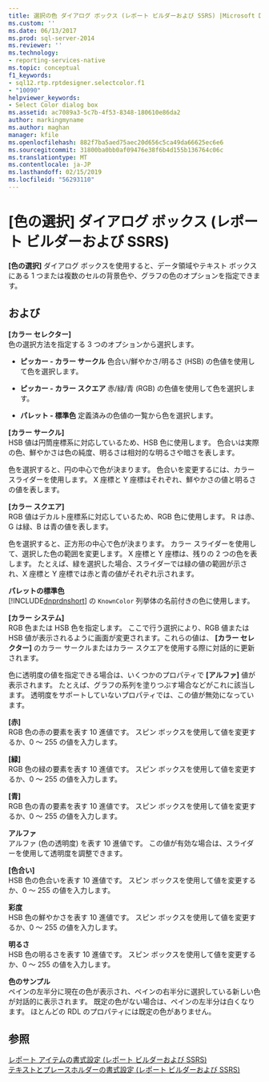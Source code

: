 ```yaml
---
title: 選択の色 ダイアログ ボックス (レポート ビルダーおよび SSRS) |Microsoft Docs
ms.custom: ''
ms.date: 06/13/2017
ms.prod: sql-server-2014
ms.reviewer: ''
ms.technology:
- reporting-services-native
ms.topic: conceptual
f1_keywords:
- sql12.rtp.rptdesigner.selectcolor.f1
- "10090"
helpviewer_keywords:
- Select Color dialog box
ms.assetid: ac7089a3-5c7b-4f53-8348-180610e86da2
author: markingmyname
ms.author: maghan
manager: kfile
ms.openlocfilehash: 882f7ba5aed75aec20d656c5ca49da66625ec6e6
ms.sourcegitcommit: 31800ba0bb0af09476e38f6b4d155b136764c06c
ms.translationtype: MT
ms.contentlocale: ja-JP
ms.lasthandoff: 02/15/2019
ms.locfileid: "56293110"
---
```

# <a name="select-color-dialog-box-report-builder-and-ssrs"></a>[色の選択] ダイアログ ボックス (レポート ビルダーおよび SSRS)
  **[色の選択]** ダイアログ ボックスを使用すると、データ領域やテキスト ボックスにある 1 つまたは複数のセルの背景色や、グラフの色のオプションを指定できます。  
  
## <a name="options"></a>および  
 **[カラー セレクター]**  
 色の選択方法を指定する 3 つのオプションから選択します。  
  
-   **ピッカー - カラー サークル** 色合い/鮮やかさ/明るさ (HSB) の色値を使用して色を選択します。  
  
-   **ピッカー - カラー スクエア** 赤/緑/青 (RGB) の色値を使用して色を選択します。  
  
-   **パレット - 標準色** 定義済みの色値の一覧から色を選択します。  
  
 **[カラー サークル]**  
 HSB 値は円筒座標系に対応しているため、HSB 色に使用します。 色合いは実際の色、鮮やかさは色の純度、明るさは相対的な明るさや暗さを表します。  
  
 色を選択すると、円の中心で色が決まります。 色合いを変更するには、カラー スライダーを使用します。 X 座標と Y 座標はそれぞれ、鮮やかさの値と明るさの値を表します。  
  
 **[カラー スクエア]**  
 RGB 値はデカルト座標系に対応しているため、RGB 色に使用します。 R は赤、G は緑、B は青の値を表します。  
  
 色を選択すると、正方形の中心で色が決まります。 カラー スライダーを使用して、選択した色の範囲を変更します。 X 座標と Y 座標は、残りの 2 つの色を表します。 たとえば、緑を選択した場合、スライダーでは緑の値の範囲が示され、X 座標と Y 座標では赤と青の値がそれぞれ示されます。  
  
 **パレットの標準色**  
 [!INCLUDE[dnprdnshort](../includes/dnprdnshort-md.md)] の `KnownColor` 列挙体の名前付きの色に使用します。  
  
 **[カラー システム]**  
 RGB 色または HSB 色を指定します。 ここで行う選択により、RGB 値または HSB 値が表示されるように画面が変更されます。これらの値は、 **[カラー セレクター]** のカラー サークルまたはカラー スクエアを使用する際に対話的に更新されます。  
  
 色に透明度の値を指定できる場合は、いくつかのプロパティで **[アルファ]** 値が表示されます。 たとえば、グラフの系列を塗りつぶす場合などがこれに該当します。 透明度をサポートしていないプロパティでは、この値が無効になっています。  
  
 **[赤]**  
 RGB 色の赤の要素を表す 10 進値です。 スピン ボックスを使用して値を変更するか、0 ～ 255 の値を入力します。  
  
 **[緑]**  
 RGB 色の緑の要素を表す 10 進値です。 スピン ボックスを使用して値を変更するか、0 ～ 255 の値を入力します。  
  
 **[青]**  
 RGB 色の青の要素を表す 10 進値です。 スピン ボックスを使用して値を変更するか、0 ～ 255 の値を入力します。  
  
 **アルファ**  
 アルファ (色の透明度) を表す 10 進値です。 この値が有効な場合は、スライダーを使用して透明度を調整できます。  
  
 **[色合い]**  
 HSB 色の色合いを表す 10 進値です。 スピン ボックスを使用して値を変更するか、0 ～ 255 の値を入力します。  
  
 **彩度**  
 HSB 色の鮮やかさを表す 10 進値です。 スピン ボックスを使用して値を変更するか、0 ～ 255 の値を入力します。  
  
 **明るさ**  
 HSB 色の明るさを表す 10 進値です。 スピン ボックスを使用して値を変更するか、0 ～ 255 の値を入力します。  
  
 **色のサンプル**  
 ペインの左半分に現在の色が表示され、ペインの右半分に選択している新しい色が対話的に表示されます。 既定の色がない場合は、ペインの左半分は白くなります。 ほとんどの RDL のプロパティには既定の色がありません。  
  
## <a name="see-also"></a>参照  
 [レポート アイテムの書式設定 (レポート ビルダーおよび SSRS)](report-design/formatting-report-items-report-builder-and-ssrs.md)   
 [テキストとプレースホルダーの書式設定 &#40;レポート ビルダーおよび SSRS&#41;](report-design/formatting-text-and-placeholders-report-builder-and-ssrs.md)  
  
  
